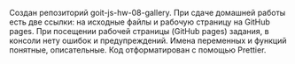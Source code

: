 Создан репозиторий goit-js-hw-08-gallery. При сдаче домашней работы есть две
ссылки: на исходные файлы и рабочую страницу на GitHub pages. При посещении
рабочей страницы (GitHub pages) задания, в консоли нету ошибок и предупреждений.
Имена переменных и функций понятные, описательные. Код отформатирован с помощью
Prettier.
